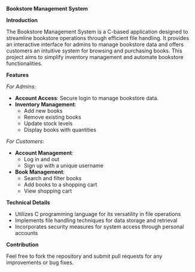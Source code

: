 **Bookstore Management System**

**Introduction**

The Bookstore Management System is a C-based application designed to streamline bookstore operations through efficient file handling. It provides an interactive interface for admins to manage bookstore data and offers customers an intuitive system for browsing and purchasing books. This project aims to simplify inventory management and automate bookstore functionalities.

**Features**

*For Admins*:
- **Account Access**: Secure login to manage bookstore data.
- **Inventory Management**:
  - Add new books
  - Remove existing books
  - Update stock levels
  - Display books with quantities

*For Customers*:
- **Account Management**:
  - Log in and out
  - Sign up with a unique username
- **Book Management**:
  - Search and filter books
  - Add books to a shopping cart
  - View shopping cart

**Technical Details**

- Utilizes C programming language for its versatility in file operations
- Implements file handling techniques for data storage and retrieval
- Incorporates security measures for system access through personal accounts

**Contribution**

Feel free to fork the repository and submit pull requests for any improvements or bug fixes.
